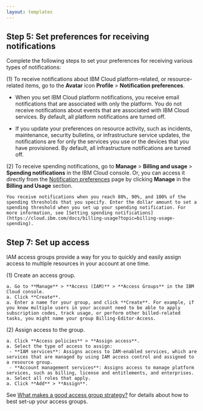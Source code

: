 ```yaml
---
layout: templates
---
```


## **Step 5: Set preferences for receiving notifications**

Complete the following steps to set your preferences for receiving various types of notifications:

(1) To receive notifications about IBM Cloud platform-related, or resource-related items, go to the **Avatar** icon **Profile** > **Notification preferences**.

- When you set IBM Cloud platform notifications, you receive email notifications that are associated with only the platform. You do not receive notifications about events that are associated with IBM Cloud services. By default, all platform notifications are turned off.

- If you update your preferences on resource activity, such as incidents, maintenance, security bulletins, or infrastructure service updates, the notifications are for only the services you use or the devices that you have provisioned. By default, all infrastructure notifications are turned off.

(2) To receive spending notifications, go to **Manage** > **Billing and usage** > **Spending notifications** in the IBM Cloud console. Or, you can access it directly from the [Notification preferences](https://cloud.ibm.com/user/notifications) page by clicking **Manage** in the **Billing and Usage** section.

    You receive notifications when you reach 80%, 90%, and 100% of the spending thresholds that you specify. Enter the dollar amount to set a spending threshold when you set up your spending notification. For more information, see [Setting spending notifications](https://cloud.ibm.com/docs/billing-usage?topic=billing-usage-spending).



## **Step 7: Set up access**

IAM access groups provide a way for you to quickly and easily assign access to multiple resources in your account at one time.

(1) Create an access group.

    a. Go to **Manage** > **Access (IAM)** > **Access Groups** in the IBM Cloud console.
    a. Click **Create**.
    a. Enter a name for your group, and click **Create**. For example, if you know multiple users in your account need to be able to apply subscription codes, track usage, or perform other billed-related tasks, you might name your group Billing-Editor-Access.
    
(2) Assign access to the group.

    a. Click **Access policies** > **Assign access**.
    a. Select the type of access to assign:
	 - **IAM services**: Assigns access to IAM-enabled services, which are services that are managed by using IAM access control and assigned to a resource group.
     - **Account management services**: Assigns access to manage platform services, such as billing, license and entitlements, and enterprises.
    a. Select all roles that apply.
    a. Click **Add** > **Assign**.

See [What makes a good access group strategy?](https://cloud.ibm.com/docs/account?topic=account-account_setup#resource-group-strategy) for details about how to best set-up your access groups.